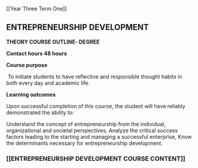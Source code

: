 [[Year Three Term One]]

## **ENTREPRENEURSHIP DEVELOPMENT**

**THEORY COURSE OUTLINE- DEGREE**

**Contact hours 48 hours**

**Course purpose**

 To initiate students to have reflective and responsible thought habits in both every day and academic life.

**Learning outcomes**

Upon successful completion of this course, the student will have reliably demonstrated the ability to:

Understand the concept of entrepreneurship from the individual, organizational and societal perspectives, Analyze the critical success factors leading to the starting and managing a successful enterprise, Know the determinants necessary for entrepreneurship development.

### [[ENTREPRENEURSHIP DEVELOPMENT COURSE CONTENT]]

